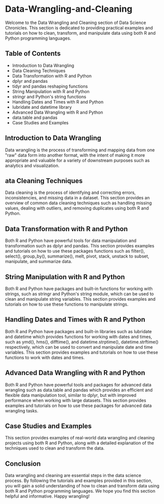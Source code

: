 # Data-Wrangling-and-Cleaning

Welcome to the Data Wrangling and Cleaning section of Data Science Chronicles. This section is dedicated to providing practical examples and tutorials on how to clean, transform, and manipulate data using both R and Python programming languages.

## Table of Contents
* Introduction to Data Wrangling
* Data Cleaning Techniques
* Data Transformation with R and Python
* dplyr and pandas
* tidyr and pandas reshaping functions
* String Manipulation with R and Python
* stringr and Python's string functions
* Handling Dates and Times with R and Python
* lubridate and datetime library
* Advanced Data Wrangling with R and Python
* data.table and pandas
* Case Studies and Examples
## Introduction to Data Wrangling
 Data wrangling is the process of transforming and mapping data from one "raw" data form into another format, with the intent of making it more appropriate and valuable for a variety of downstream purposes such as analytics and visualization.

## ata Cleaning Techniques
Data cleaning is the process of identifying and correcting errors, inconsistencies, and missing data in a dataset. This section provides an overview of common data cleaning techniques such as handling missing values, dealing with outliers, and removing duplicates using both R and Python.

## Data Transformation with R and Python
Both R and Python have powerful tools for data manipulation and transformation such as dplyr and pandas. This section provides examples and tutorials on how to use these packages functions such as filter(), select(), group_by(), summarize(), melt, pivot, stack, unstack to subset, manipulate, and summarize data.

## String Manipulation with R and Python
Both R and Python have packages and built-in functions for working with strings, such as stringr and Python's string module, which can be used to clean and manipulate string variables. This section provides examples and tutorials on how to use these functions to manipulate strings.

## Handling Dates and Times with R and Python
Both R and Python have packages and built-in libraries such as lubridate and datetime which provides functions for working with dates and times, such as ymd(), hms(), difftime(), and datetime.strptime(), datetime.strftime() respectively, which can be used to convert and manipulate date and time variables. This section provides examples and tutorials on how to use these functions to work with dates and times.

## Advanced Data Wrangling with R and Python
Both R and Python have powerful tools and packages for advanced data wrangling such as data.table and pandas which provides an efficient and flexible data manipulation tool, similar to dplyr, but with improved performance when working with large datasets. This section provides examples and tutorials on how to use these packages for advanced data wrangling tasks.

## Case Studies and Examples
This section provides examples of real-world data wrangling and cleaning projects using both R and Python, along with a detailed explanation of the techniques used to clean and transform the data.

## Conclusion
Data wrangling and cleaning are essential steps in the data science process. By following the tutorials and examples provided in this section, you will gain a solid understanding of how to clean and transform data using both R and Python programming languages. We hope you find this section helpful and informative. Happy wrangling!
